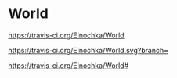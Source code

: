 # World
https://travis-ci.org/Elnochka/World


https://travis-ci.org/Elnochka/World.svg?branch=

https://travis-ci.org/Elnochka/World#
